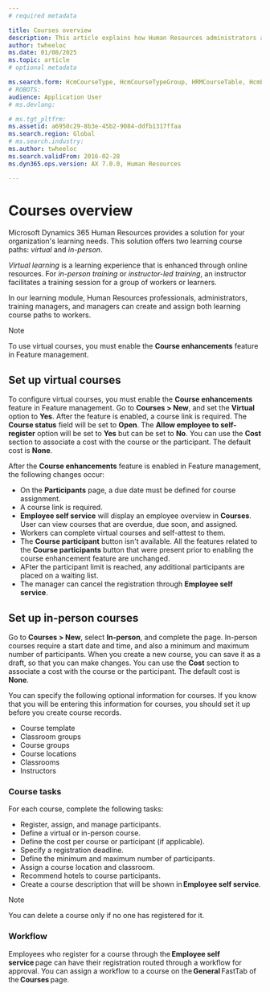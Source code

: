 ```yaml
---
# required metadata

title: Courses overview
description: This article explains how Human Resources administrators and managers can use the courses features to maintain information about courses that are available to workers.
author: twheeloc
ms.date: 01/08/2025
ms.topic: article
# optional metadata

ms.search.form: HcmCourseType, HcmCourseTypeGroup, HRMCourseTable, HcmLearningWorkspace
# ROBOTS: 
audience: Application User
# ms.devlang: 

# ms.tgt_pltfrm: 
ms.assetid: a6950c29-8b3e-45b2-9084-ddfb1317ffaa
ms.search.region: Global
# ms.search.industry: 
ms.author: twheeloc
ms.search.validFrom: 2016-02-28
ms.dyn365.ops.version: AX 7.0.0, Human Resources

---
```


# Courses overview

Microsoft Dynamics 365 Human Resources provides a solution for your organization's learning needs. This solution offers two learning course paths: *virtual* and *in-person*.

*Virtual learning* is a learning experience that is enhanced through online resources. For *in-person training* or *instructor-led training*, an instructor facilitates a training session for a group of workers or learners.

In our learning module, Human Resources professionals, administrators, training managers, and managers can create and assign both learning course paths to workers.

> [!NOTE]
> To use virtual courses, you must enable the **Course enhancements** feature in Feature management.

## Set up virtual courses

To configure virtual courses, you must enable the **Course enhancements** feature in Feature management. Go to **Courses \> New**, and set the **Virtual** option to **Yes**. After the feature is enabled, a course link is required. The **Course status** field will be set to **Open**. The **Allow employee to self-register** option will be set to **Yes** but can be set to **No**. You can use the **Cost** section to associate a cost with the course or the participant. The default cost is **None**.

After the **Course enhancements** feature is enabled in Feature management, the following changes occur:

- On the **Participants** page, a due date must be defined for course assignment.
- A course link is required.
- **Employee self service** will display an employee overview in **Courses**. User can view courses that are overdue, due soon, and assigned.
- Workers can complete virtual courses and self-attest to them.
- The **Course participant** button isn't available. All the features related to the **Course participants** button that were present prior to enabling the course enhancement feature are unchanged.
- AFter the participant limit is reached, any additional participants are placed on a waiting list.
- The manager can cancel the registration through **Employee self service**.


## Set up in-person courses

Go to **Courses \> New**, select **In-person**, and complete the page. In-person courses require a start date and time, and also a minimum and maximum number of participants. When you create a new course, you can save it as a draft, so that you can make changes. You can use the **Cost** section to associate a cost with the course or the participant. The default cost is **None**.

You can specify the following optional information for courses. If you know that you will be entering this information for courses, you should set it up before you create course records.

- Course template
- Classroom groups
- Course groups
- Course locations
- Classrooms
- Instructors

### Course tasks

For each course, complete the following tasks:

- Register, assign, and manage participants.
- Define a virtual or in-person course.
- Define the cost per course or participant (if applicable).
- Specify a registration deadline.
- Define the minimum and maximum number of participants.
- Assign a course location and classroom.
- Recommend hotels to course participants.
- Create a course description that will be shown in **Employee self service**.

> [!NOTE]
> You can delete a course only if no one has registered for it.

### Workflow

Employees who register for a course through the **Employee self service** page can have their registration routed through a workflow for approval. You can assign a 
workflow to a course on the **General** FastTab of the **Courses** page.
